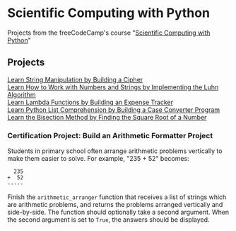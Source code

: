 # Scientific Computing with Python
Projects from the freeCodeCamp's course "[Scientific Computing with Python](https://www.freecodecamp.org/learn/scientific-computing-with-python/)"

## Projects
[Learn String Manipulation by Building a Cipher](https://github.com/giuseppedebiase/Scientific_Computing_with_Python/blob/main/Projects/1_vigenere.py)  
[Learn How to Work with Numbers and Strings by Implementing the Luhn Algorithm](https://github.com/giuseppedebiase/Scientific_Computing_with_Python/blob/main/Projects/2_luhn.py)  
[Learn Lambda Functions by Building an Expense Tracker](https://github.com/giuseppedebiase/Scientific_Computing_with_Python/blob/main/Projects/3_expense_tracker.py)  
[Learn Python List Comprehension by Building a Case Converter Program](https://github.com/giuseppedebiase/Scientific_Computing_with_Python/blob/main/Projects/4_case_converter.py)  
[Learn the Bisection Method by Finding the Square Root of a Number](https://github.com/giuseppedebiase/Scientific_Computing_with_Python/blob/main/Projects/5_square_root.py)

### Certification Project: Build an Arithmetic Formatter Project
Students in primary school often arrange arithmetic problems vertically to make them easier to solve. For example, "235 + 52" becomes:
```
  235
+  52
-----
```
Finish the `arithmetic_arranger` function that receives a list of strings which are arithmetic problems, and returns the problems arranged vertically and side-by-side. The function should optionally take a second argument. When the second argument is set to `True`, the answers should be displayed.
